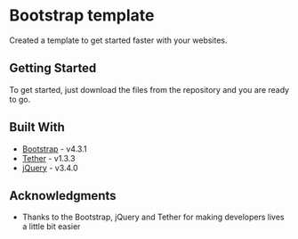 # Bootstrap template

Created a template to get started faster with your websites.

## Getting Started

To get started, just download the files from the repository and you are ready to go.

## Built With

* [Bootstrap](https://getbootstrap.com) - v4.3.1
* [Tether](http://tether.io) - v1.3.3
* [jQuery](https://jquery.com) - v3.4.0

## Acknowledgments

* Thanks to the Bootstrap, jQuery and Tether for making developers lives a little bit easier


